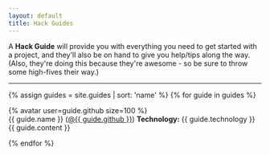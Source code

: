 ```yaml
---
layout: default
title: Hack Guides
---
```


A **Hack Guide** will provide you with everything you need to get started with a project, and they'll also be on hand to give you help/tips along the way. (Also, they're doing this because they're awesome - so be sure to throw some high-fives their way.)

---

{% assign guides = site.guides | sort: 'name' %}
{% for guide in guides %}

<section class="guide">
  {% avatar user=guide.github size=100 %}

  <div class="details">
    <span class="name">{{ guide.name }}</span>
    <span class="github">(<a href="https://github.com/{{ guide.github }}">@{{ guide.github }}</a>)</span>
    <span class="technology"><strong>Technology:</strong> {{ guide.technology }}</span>
    <span class="content">{{ guide.content }}</span>
  </div>

</section>


{% endfor %}
